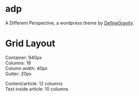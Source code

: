 adp
===

A Different Perspective, a wordpress theme by [DefineGravity](http://www.definegravity.co).

Grid Layout
====
Container: 940px    
Columns: 16    
Column width: 40px    
Gutter: 20px    

Content/article: 12 columns    
Text inside article: 10 columns    
